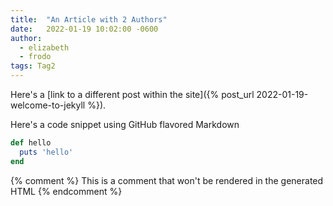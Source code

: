 ```yaml
---
title:  "An Article with 2 Authors"
date:   2022-01-19 10:02:00 -0600
author:
  - elizabeth
  - frodo
tags: Tag2
---
```


Here's a [link to a different post within the site]({% post_url 2022-01-19-welcome-to-jekyll %}).

Here's a code snippet using GitHub flavored Markdown
```ruby
def hello
  puts 'hello'
end
```

{% comment %}
  This is a comment that won't be rendered in the generated HTML
{% endcomment %}

